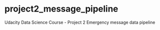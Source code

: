 # project2_message_pipeline
 Udacity Data Science Course - Project 2 Emergency message data pipeline
